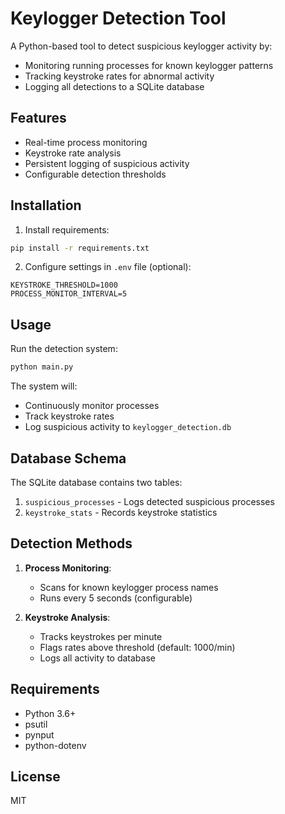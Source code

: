 # Keylogger Detection Tool

A Python-based tool to detect suspicious keylogger activity by:
- Monitoring running processes for known keylogger patterns
- Tracking keystroke rates for abnormal activity
- Logging all detections to a SQLite database

## Features
- Real-time process monitoring
- Keystroke rate analysis
- Persistent logging of suspicious activity
- Configurable detection thresholds

## Installation
1. Install requirements:
```bash
pip install -r requirements.txt
```

2. Configure settings in `.env` file (optional):
```
KEYSTROKE_THRESHOLD=1000
PROCESS_MONITOR_INTERVAL=5
```

## Usage
Run the detection system:
```bash
python main.py
```

The system will:
- Continuously monitor processes
- Track keystroke rates
- Log suspicious activity to `keylogger_detection.db`

## Database Schema
The SQLite database contains two tables:
1. `suspicious_processes` - Logs detected suspicious processes
2. `keystroke_stats` - Records keystroke statistics

## Detection Methods
1. **Process Monitoring**:
   - Scans for known keylogger process names
   - Runs every 5 seconds (configurable)

2. **Keystroke Analysis**:
   - Tracks keystrokes per minute
   - Flags rates above threshold (default: 1000/min)
   - Logs all activity to database

## Requirements
- Python 3.6+
- psutil
- pynput
- python-dotenv

## License
MIT
